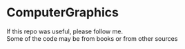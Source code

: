# ComputerGraphics 

If this repo was useful, please follow me.
<br>
Some of the code may be from books or from other sources



